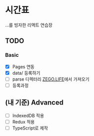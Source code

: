 # 시간표

...를 빙자한 리액트 연습장

## TODO

### Basic

- [x] Pages 연동
- [x] data/ 등록하기
- [ ] parse 디렉터리 [ZEGO.LIFE](https://github.com/JedBeom/zego.life)에서 가져오기
- [ ] 등록과정

## (내 기준) Advanced

- [ ] IndexedDB 적용
- [ ] Redux 적용
- [ ] TypeScript로 제작